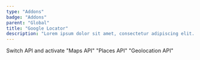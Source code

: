 ```yaml
---
type: "Addons"
badge: "Addons"
parent: "Global"
title: "Google Locator"
description: "Lorem ipsum dolor sit amet, consectetur adipiscing elit. Nunc tempus laoreet leo sit amet iaculis."
---
```


<demo>
  <div class="gatsby_demo_item" data-iframe="iframe/addons/utils/google-locator">
  </div>
</demo>

Switch API and activate "Maps API" "Places API" "Geolocation API"
